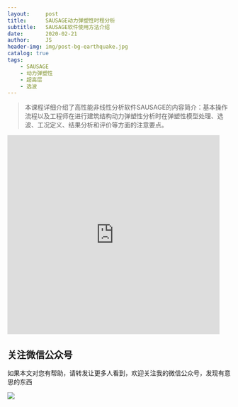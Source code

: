 ```yaml
---
layout:     post
title:      SAUSAGE动力弹塑性时程分析
subtitle:   SAUSAGE软件使用方法介绍
date:       2020-02-21
author:     JS
header-img: img/post-bg-earthquake.jpg
catalog: true
tags:
    - SAUSAGE
    - 动力弹塑性
    - 超高层
    - 选波
---
```


> 本课程详细介绍了高性能非线性分析软件SAUSAGE的内容简介：基本操作流程以及工程师在进行建筑结构动力弹塑性分析时在弹塑性模型处理、选波、工况定义、结果分析和评价等方面的注意要点。

<iframe width="95%" height="450" src="https://v.qq.com/txp/iframe/player.html?vid=i08405yblh4" frameborder="0" scrolling="no" allowfullscreen></iframe>


## 关注微信公众号

如果本文对您有帮助，请转发让更多人看到，欢迎关注我的微信公众号，发现有意思的东西 

![](https://wx4.sinaimg.cn/mw1024/783153a1gy1g3n6a5x479j20iw09kjt7.jpg)
 
